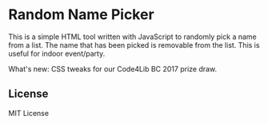 # Random Name Picker

This is a simple HTML tool written with JavaScript to randomly pick a name from a list. The name that has been picked is removable from the list. This is useful for indoor event/party.

What's new: CSS tweaks for our Code4Lib BC 2017 prize draw. 

## License

MIT License
